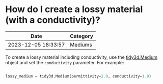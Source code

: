 # How do I create a lossy material (with a conductivity)?

| Date       | Category    |
|------------|-------------|
| 2023-12-05 18:33:57 | Mediums |


To create a lossy material including conductivity, use the [tidy3d.Medium](https://docs.flexcompute.com/projects/tidy3d/en/latest/api/_autosummary/tidy3d.Medium.html) object and set the `conductivity` parameter. For example:



```python

lossy_medium = tidy3d.Medium(permittivity=2.0, conductivity=1.0)

```



 
